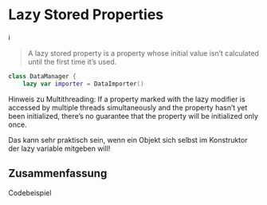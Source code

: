 # Lazy Stored Properties
ℹ️

> A lazy stored property is a property whose initial value isn’t calculated until the first time it’s used.
```swift
class DataManager {
    lazy var importer = DataImporter()
```

Hinweis zu Multithreading: If a property marked with the lazy modifier is accessed by multiple threads simultaneously and the property hasn’t yet been initialized, there’s no guarantee that the property will be initialized only once.

Das kann sehr praktisch sein, wenn ein Objekt sich selbst im Konstruktor der lazy variable mitgeben will!

## Zusammenfassung
Codebeispiel